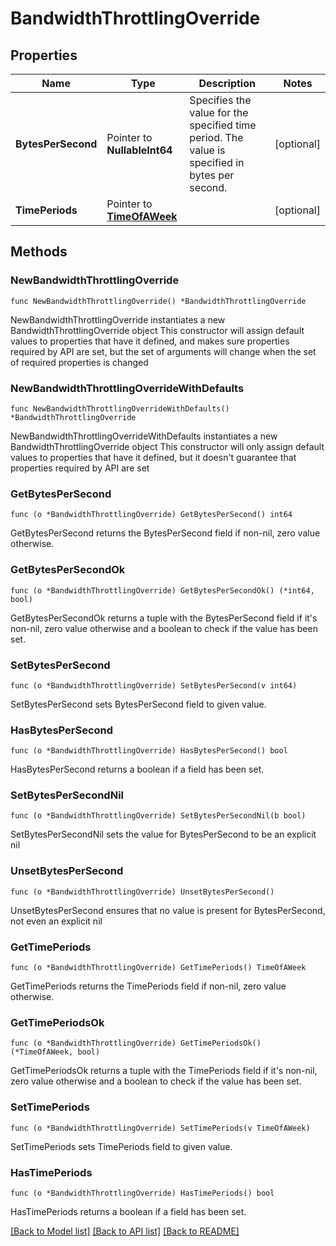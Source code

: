 # BandwidthThrottlingOverride

## Properties

Name | Type | Description | Notes
------------ | ------------- | ------------- | -------------
**BytesPerSecond** | Pointer to **NullableInt64** | Specifies the value for the specified time period. The value is specified in bytes per second. | [optional] 
**TimePeriods** | Pointer to [**TimeOfAWeek**](TimeOfAWeek.md) |  | [optional] 

## Methods

### NewBandwidthThrottlingOverride

`func NewBandwidthThrottlingOverride() *BandwidthThrottlingOverride`

NewBandwidthThrottlingOverride instantiates a new BandwidthThrottlingOverride object
This constructor will assign default values to properties that have it defined,
and makes sure properties required by API are set, but the set of arguments
will change when the set of required properties is changed

### NewBandwidthThrottlingOverrideWithDefaults

`func NewBandwidthThrottlingOverrideWithDefaults() *BandwidthThrottlingOverride`

NewBandwidthThrottlingOverrideWithDefaults instantiates a new BandwidthThrottlingOverride object
This constructor will only assign default values to properties that have it defined,
but it doesn't guarantee that properties required by API are set

### GetBytesPerSecond

`func (o *BandwidthThrottlingOverride) GetBytesPerSecond() int64`

GetBytesPerSecond returns the BytesPerSecond field if non-nil, zero value otherwise.

### GetBytesPerSecondOk

`func (o *BandwidthThrottlingOverride) GetBytesPerSecondOk() (*int64, bool)`

GetBytesPerSecondOk returns a tuple with the BytesPerSecond field if it's non-nil, zero value otherwise
and a boolean to check if the value has been set.

### SetBytesPerSecond

`func (o *BandwidthThrottlingOverride) SetBytesPerSecond(v int64)`

SetBytesPerSecond sets BytesPerSecond field to given value.

### HasBytesPerSecond

`func (o *BandwidthThrottlingOverride) HasBytesPerSecond() bool`

HasBytesPerSecond returns a boolean if a field has been set.

### SetBytesPerSecondNil

`func (o *BandwidthThrottlingOverride) SetBytesPerSecondNil(b bool)`

 SetBytesPerSecondNil sets the value for BytesPerSecond to be an explicit nil

### UnsetBytesPerSecond
`func (o *BandwidthThrottlingOverride) UnsetBytesPerSecond()`

UnsetBytesPerSecond ensures that no value is present for BytesPerSecond, not even an explicit nil
### GetTimePeriods

`func (o *BandwidthThrottlingOverride) GetTimePeriods() TimeOfAWeek`

GetTimePeriods returns the TimePeriods field if non-nil, zero value otherwise.

### GetTimePeriodsOk

`func (o *BandwidthThrottlingOverride) GetTimePeriodsOk() (*TimeOfAWeek, bool)`

GetTimePeriodsOk returns a tuple with the TimePeriods field if it's non-nil, zero value otherwise
and a boolean to check if the value has been set.

### SetTimePeriods

`func (o *BandwidthThrottlingOverride) SetTimePeriods(v TimeOfAWeek)`

SetTimePeriods sets TimePeriods field to given value.

### HasTimePeriods

`func (o *BandwidthThrottlingOverride) HasTimePeriods() bool`

HasTimePeriods returns a boolean if a field has been set.


[[Back to Model list]](../README.md#documentation-for-models) [[Back to API list]](../README.md#documentation-for-api-endpoints) [[Back to README]](../README.md)


